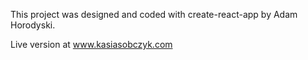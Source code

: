 This project was designed and coded with create-react-app by Adam Horodyski.

Live version at www.kasiasobczyk.com
